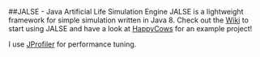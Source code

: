 ##JALSE - Java Artificial Life Simulation Engine
JALSE is a lightweight framework for simple simulation written in Java 8. Check out the [Wiki](https://github.com/Ellzord/JALSE/wiki) to start using JALSE and have a look at [HappyCows](https://github.com/Ellzord/JALSE-HappyCows) for an example project!

I use [JProfiler](http://www.ej-technologies.com/products/jprofiler/overview.html) for performance tuning.
